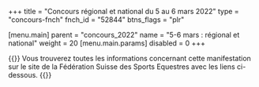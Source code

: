 +++
title = "Concours régional et national du 5 au 6 mars 2022"
type = "concours-fnch"
fnch_id = "52844"
btns_flags = "plr"

[menu.main]
  parent = "concours_2022"
  name = "5-6 mars : régional et national"
  weight = 20
  [menu.main.params]
    disabled = 0
+++

{{<admonition>}}
Vous trouverez toutes les informations concernant cette manifestation
sur le site de la Fédération Suisse des Sports Equestres avec les liens ci-dessous.
{{</admonition>}}
